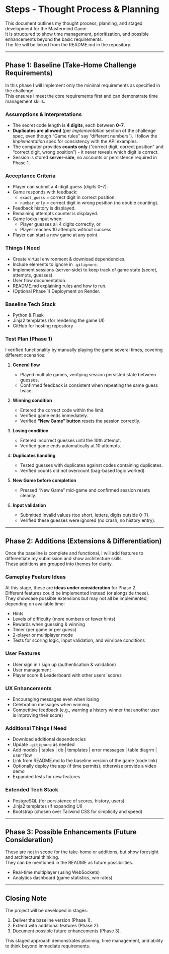 # Steps - Thought Process & Planning

This document outlines my thought process, planning, and staged development for the Mastermind Game.  
It is structured to show time management, prioritization, and possible enhancements beyond the basic requirements.  
The file will be linked from the README.md in the repository.

---

## Phase 1: Baseline (Take-Home Challenge Requirements)

In this phase I will implement only the minimal requirements as specified in the challenge.  
This ensures I meet the core requirements first and can demonstrate time management skills.

### Assumptions & Interpretations
- The secret code length is **4 digits**, each between **0–7**.
- **Duplicates are allowed** (per *Implementation* section of the challenge spec, even though “Game rules” say “different numbers”). I follow the *Implementation* spec for consistency with the API examples.
- The computer provides **counts only** (“correct digit, correct position” and “correct digit, wrong position”) - it never reveals which digit is correct.
- Session is stored **server-side**, no accounts or persistence required in Phase 1.

### Acceptance Criteria
- Player can submit a 4-digit guess (digits 0–7).
- Game responds with feedback:
  - `exact_guess` = correct digit in correct position.
  - `number_only` = correct digit in wrong position (no double counting).
- Feedback history is displayed.
- Remaining attempts counter is displayed.
- Game locks input when:
  - Player guesses all 4 digits correctly, or
  - Player reaches 10 attempts without success.
- Player can start a new game at any point.

### Things I Need
- Create virtual environment & download dependencies.
- Include elements to ignore in `.gitignore`.
- Implement sessions (server-side) to keep track of game state (secret, attempts, guesses).
- User flow documentation.
- README.md explaining rules and how to run.
- (Optional Phase 1) Deployment on Render.

### Baseline Tech Stack
- Python & Flask  
- Jinja2 templates (for rendering the game UI)  
- GitHub for hosting repository

### Test Plan (Phase 1)

I verified functionality by manually playing the game several times, covering different scenarios:

1. **General flow**
   - Played multiple games, verifying session persisted state between guesses.
   - Confirmed feedback is consistent when repeating the same guess twice.

2. **Winning condition**
   - Entered the correct code within the limit.
   - Verified game ends immediately.
   - Verified **“New Game” button** resets the session correctly.

3. **Losing condition**
   - Entered incorrect guesses until the 10th attempt.
   - Verified game ends automatically at 10 attempts.

4. **Duplicates handling**
   - Tested guesses with duplicates against codes containing duplicates.
   - Verified counts did not overcount (bag-based logic worked).

5. **New Game before completion**
   - Pressed “New Game” mid-game and confirmed session resets cleanly.

6. **Input validation**
   - Submitted invalid values (too short, letters, digits outside 0–7).
   - Verified these guesses were ignored (no crash, no history entry).

---

## Phase 2: Additions (Extensions & Differentiation)

Once the baseline is complete and functional, I will add features to differentiate my submission and show architecture skills.  
These additions are grouped into themes for clarity.

### Gameplay Feature Ideas
At this stage, these are **ideas under consideration** for Phase 2.  
Different features could be implemented instead (or alongside these).  
They showcase possible extensions but may not all be implemented, depending on available time:
- Hints
- Levels of difficulty (more numbers or fewer hints)
- Rewards when guessing & winning
- Timer (per game or per guess)
- 2-player or multiplayer mode
- Tests for scoring logic, input validation, and win/lose conditions

### User Features
- User sign in / sign up (authentication & validation)
- User management
- Player score & Leaderboard with other users’ scores

### UX Enhancements
- Encouraging messages even when losing
- Celebration messages when winning
- Competitive feedback (e.g., warning a history winner that another user is improving their score)

### Additional Things I Need
- Download additional dependencies
- Update `.gitignore` as needed
- Add models | tables | db | templates | error messages | table diagrm | user flow
- Link from README.md to the baseline version of the game (code link) 
- Optionally deploy the app (if time permits); otherwise provide a video demo
- Expanded tests for new features

### Extended Tech Stack
- PostgreSQL (for persistence of scores, history, users)
- Jinja2 templates (if expanding UI)
- Bootstrap (chosen over Tailwind CSS for simplicity and speed)

---

## Phase 3: Possible Enhancements (Future Consideration)

These are not in scope for the take-home or additions, but show foresight and architectural thinking.  
They can be mentioned in the README as future possibilities.

- Real-time multiplayer (using WebSockets)
- Analytics dashboard (game statistics, win rates)

---

## Closing Note

The project will be developed in stages:  
1. Deliver the baseline version (Phase 1).  
2. Extend with additional features (Phase 2).  
3. Document possible future enhancements (Phase 3).  

This staged approach demonstrates planning, time management, and ability to think beyond immediate requirements.
